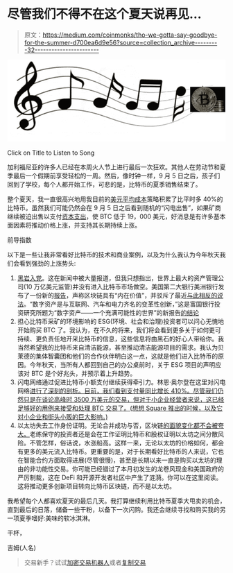 # 尽管我们不得不在这个夏天说再见…

> 原文：<https://medium.com/coinmonks/tho-we-gotta-say-goodbye-for-the-summer-d700ea6d9e56?source=collection_archive---------32----------------------->

![](img/5a68e77faa02d7a4ba65736f76fcadad.png)

Click on Title to Listen to Song

加利福尼亚的许多人已经在本周火人节上进行最后一次狂欢。其他人在劳动节和夏季最后一个假期前享受轻松的一周。然后，像时钟一样，9 月 5 日之后，孩子们回到了学校，每个人都开始工作，可悲的是，比特币的夏季销售结束了。

整个夏天，我一直很高兴地用我目前的[美元平均成本](https://intelligent.schwab.com/article/dollar-cost-averaging#:~:text=Dollar%20cost%20averaging%20is%20the,as%20well%20as%20your%20costs.)策略积累了比平时多 40%的比特币。虽然我们可能仍然会在 9 月 5 日之后看到随机的“闪电出售”，如果矿商继续被迫出售以支付[资本支出](https://futurism.com/the-byte/bitcoin-miners-forced-to-sell-mining-rigs-to-pay-debts)，使 BTC 低于 19，000 美元，好消息是有许多基本面因素将推动价格上涨，并支持其长期持续上涨。

前导指数

以下是一些让我非常看好比特币的技术和商业案例，以及为什么我认为今年秋天我们会看到强劲的上涨势头:

1.  [黑岩入党](https://www.cnbc.com/2022/08/11/blackrock-launches-a-private-trust-to-give-clients-exposure-to-spot-bitcoin.html)。这在新闻中被大量报道，但我只想指出，世界上最大的资产管理公司(10 万亿美元监管)并没有进入比特币市场做空。美国第二大银行美洲银行发布了一份新的[报告](https://links.coinbase.com/u/click?_t=3aca56371967418192255878e9689713&_m=f0fd19dc370f46518923b0795c2eee0a&_e=EW4iSCpkUDzutvkEXJGEsYbwtuAyqvbgauFLauYi3JIWrWnXkRcCwu63klV_dDq7rvYqVoa4FdMBuGFjk8oykG5UGtTQhlRNPNJsCAKgeC_TK96FQe3H5LuD3NfQQ99UrRQ4qB-jYvS3WjOghwmSw-RZrpQ2ysgMEl2vBNsIXPVsZ7Rx8Fgniclgc_FzL9vqi89Z0-qBbwOtd78SYJS6MqL2S8EkZq_m2yWTsFhyadNaxyMkIEYtnYSxRlK1O7JIsa7g93Bg5fopw8M-zZacZrLhOaRng7sjjEBGFXg1d6jPFuQhOfh3ZIyMKBfxshbLdwuz4fqvHSYodxT4Zbkx7Q9OK97cFgcXzGjo53JWxXI2h9If76f3CiClGGrVH9B01eVx8lNlBCJ52YF2wAp0QZUIrCG4fe2EQIKvba3J3lFjZroedE9_nbZ9GJwmuCciiFAgskjZ6Amn1GiRhiyzIrcd0dKgrsCIY0BKInAD3ebzIPklEI7OoaD1mkYWKbMEUjtCj0UZ5mk6dqUDIQ1vH5ahr78xDW6zjI1fzTlno15oQAjgqIEaiZREDnann-N0-l6gda6xgAMknYB8ejVNZtr1zHOAtJoFCB9jmtx8TEY%3D)，声称区块链具有“内在价值”，并驳斥了最近[与此相反的说法](https://links.coinbase.com/u/click?_t=3aca56371967418192255878e9689713&_m=f0fd19dc370f46518923b0795c2eee0a&_e=EW4iSCpkUDzutvkEXJGEsYbwtuAyqvbgauFLauYi3JIWrWnXkRcCwu63klV_dDq7lMDA1Xg_mSI-GstmlwU-eY_lvld9slT6BxiEm0GKFVHH5vVBVnTNyP2CAlCvWqo6jESOS27mlxEgE5hXLxjUIfqvozGaCVRI3W9jeaIpLdWzZEWsywYbGf3n7oFI1zVW5vXSXcJXbVhhEt2QsVGTwCSUi8QzLkB6JkFb3XfpXORdxA6NSECpVtirV3l6zJ_tq-z8AIP9YRRFbW9O_DTxGpVxy8oToc8d3kmdJcxNvm1mXS3uJYP7Gx5hOZx_82LlssS2WN0YWgxaDCtKyP5O_nMEzVw4LmAVy8l8A2lZWjCzbXs0opCn1DxsafIGboyGRj4pHIpKrj_X9tCzo2ZucqHG2Eyo46p2No8kWui_YCzb6LQEkXSUebhv96na_h4MbsFK-LdyQl1xosl43lcmvohdWNWhnorYyCr83s5Bd6M%3D)。“数字资产是与互联网、汽车和电力齐名的变革性创新，”这是富国银行投资研究所题为“数字资产——一个充满可能性的世界”的新报告[的结论](https://links.coinbase.com/u/click?_t=3aca56371967418192255878e9689713&_m=f0fd19dc370f46518923b0795c2eee0a&_e=EW4iSCpkUDzutvkEXJGEsZA8Fm4USWPuhtis7lT7_M_I41iXZ1sx4etG_nSxqnuzDE-tJK4nD9n3bXAgr3Ey1m5O_h38pRYd5KXJ-ZBqU7nC-Nwy4iezrgIHeAhUdecTXbymIMTKRH1ftY3DGr9BJAb_hY9Du3cFdmClwzgUf0rCbPjCOHhro2sjCIfccod2_z-6ih109tD6aJJUcgoJuiqfqbIwEhiIjAg1pmb_F8qsp7mxkHa1pc999y5-4U67FfiJdFSZbJyvCD8ZiBw7PUDV0TUk4FBjViPj6_zBIU8rd6qoTOpSSa15TC3yv7xlTdpmhXnU-9dQjiPKVqaK08jUoM1hK4J_PHJiF4ZU-tvUpHHjIjes4iUSuox8wU09dXa4LXlGmRi7_UqB6oraYnWmjycysuqK7zC8IsSRjgA4FTA-laU0E8PU0btvIa4rMuE2SdPxvwY3xw4_sGQnQg%3D%3D)
2.  担心比特币采矿的环境影响的 ESG(环境、社会和治理)投资者可以问心无愧地开始购买 BTC 了。我认为，在不久的将来，我们将会看到更多关于如何更可持续、更负责任地开采比特币的信息，这些信息将由黑石的好心人带给你。我当然希望我的比特币来自清洁能源，甚至推动清洁能源项目的需求。我认为贝莱德的集体智囊团和他们的合作伙伴明白这一点，这就是他们进入比特币的原因。今年秋天，当所有人都回到自己的办公桌前时，关于 ESG 项目的声明应该对 BTC 是个好兆头，并预示着上升趋势。
3.  闪电网络通过促进比特币小额支付继续获得牵引力。林恩·奥尔登在这里对闪电网络[进行了深刻的剖析。目前，我们看到支付量同比增长 410%。尽管我们仍然只是在谈论高峰时 3500 万美元的交易，但对于小企业经营者来说，这已经足够好的用例来接受和处理 BTC 交易了。(想想 Square 推出的时候，以及它对小企业和街头小贩的巨大影响。)](https://www.lynalden.com/lightning-network/)
4.  以太坊失去工作身份证明。无论合并成功与否，区块链[的面貌变化都不会被夸大。](https://www.kitco.com/news/2022-08-23/The-Ethereum-Merge-will-be-the-biggest-crypto-event-since-the-first-Bitcoin-was-mined-Ran-Neuner-and-Steven-Sidley.html)老练保守的投资者还是会在工作证明比特币和股权证明以太坊之间分散风险。不管怎样，俗话说，水涨船高。这样一来，无论以太坊的价格如何，都会有更多的美元流入比特币。更重要的是，对于长期看好比特币的人来说，它也在智能合约方面取得进展(尽管很慢)，甚至是长期以来一直是购买以太坊的理由的非功能性交易。你可能已经错过了本月初发生的龙卷风现金和美国政府的严厉制裁，这在 DeFi 和开源开发者社区中产生了涟漪。你可以在这里阅读。这将推动更多创新项目转向比特币区块链，而不是以太坊。

我希望每个人都喜欢夏天的最后几天。我打算继续利用比特币夏季大甩卖的机会，直到最后的日落，储备一些干粉，以备下一次闪购。我还会继续寻找和购买我的另一项夏季嗜好:美味的软冰淇淋。

干杯，

吉姆(人名)

> 交易新手？试试[加密交易机器人](/coinmonks/crypto-trading-bot-c2ffce8acb2a)或者[复制交易](/coinmonks/top-10-crypto-copy-trading-platforms-for-beginners-d0c37c7d698c)